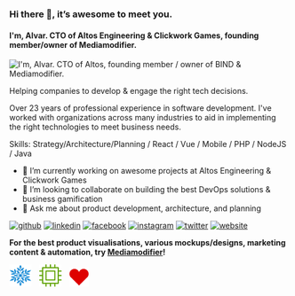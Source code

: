### Hi there 👋, it’s awesome to meet you.
#### I'm, **Alvar**. CTO of Altos Engineering & Clickwork Games, founding member/owner of **Mediamodifier**.
![I'm, **Alvar**. CTO of Altos, founding member / owner of **BIND** & **Mediamodifier**.](https://live.staticflickr.com/3552/3654419621_b394b35af8_b.jpg)

Helping companies to develop & engage the right tech decisions.

Over 23 years of professional experience in software development. I've worked with organizations across many industries to aid in implementing the right technologies to meet business needs.

Skills: Strategy/Architecture/Planning / React / Vue / Mobile / PHP / NodeJS / Java

- 🔭 I’m currently working on awesome projects at Altos Engineering & Clickwork Games 
- 👯 I’m looking to collaborate on building the best DevOps solutions & business gamification
- 💬 Ask me about product development, architecture, and planning 


[<img src='https://cdn.jsdelivr.net/npm/simple-icons@7.5.0/icons/github.svg' alt='github' height='40'>](https://github.com/alvarlaigna)  [<img src='https://cdn.jsdelivr.net/npm/simple-icons@7.5.0/icons/linkedin.svg' alt='linkedin' height='40'>](https://www.linkedin.com/in/alvarlaigna/)  [<img src='https://cdn.jsdelivr.net/npm/simple-icons@7.5.0/icons/facebook.svg' alt='facebook' height='40'>](https://www.facebook.com/alvarlaigna)  [<img src='https://cdn.jsdelivr.net/npm/simple-icons@7.5.0/icons/instagram.svg' alt='instagram' height='40'>](https://www.instagram.com/alvarlaigna/)  [<img src='https://cdn.jsdelivr.net/npm/simple-icons@7.5.0/icons/twitter.svg' alt='twitter' height='40'>](https://twitter.com/alvarlaigna)  [<img src='https://cdn.jsdelivr.net/npm/simple-icons@7.5.0/icons/icloud.svg' alt='website' height='40'>](https://alvarlaigna.com)  

**For the best product visualisations, various mockups/designs, marketing content & automation, try [Mediamodifier](https://mediamodifier.com/?ref=alvarlaigna)!**

<a href='https://archiveprogram.github.com/'><img src='https://raw.githubusercontent.com/acervenky/animated-github-badges/master/assets/acbadge.gif' width='40' height='40'></a> <a href='https://docs.github.com/en/developers'><img src='https://raw.githubusercontent.com/acervenky/animated-github-badges/master/assets/devbadge.gif' width='40' height='40'></a> <a href='https://docs.github.com/en/github/supporting-the-open-source-community-with-github-sponsors'><img src='https://raw.githubusercontent.com/acervenky/animated-github-badges/master/assets/sponsorbadge.gif' width='35' height='35'></a> 
